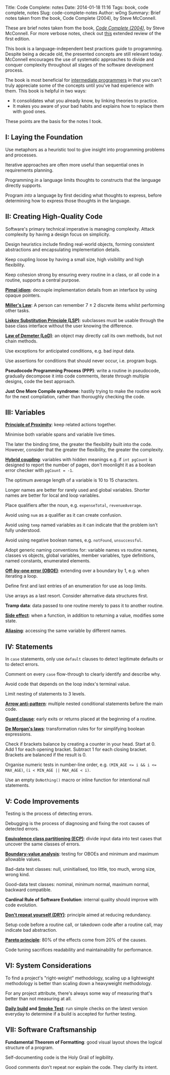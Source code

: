 Title: Code Complete: notes
Date: 2014-01-18 11:16
Tags: book, code complete, notes
Slug: code-complete-notes
Author: w0ng
Summary: Brief notes taken from the book, Code Complete (2004), by Steve McConnell.

These are brief notes taken from the book, <cite>[Code Complete
(2004)][amazon]</cite>, by Steve McConnell. For more verbose notes, check out
[this][review] extended review of the first edition.

This book is a language-independent best practices guide to programming.
Despite being a decade old, the presented concepts are still relevant today.
McConnell encourages the use of systematic approaches to divide and conquer
complexity throughout all stages of the software development process.

The book is most beneficial for [intermediate programmers][intermediate] in
that you can't truly appreciate some of the concepts until you've had
experience with them. This book is helpful in two ways:

-   It consolidates what you already know, by linking theories to practice.
-   It makes you aware of your bad habits and explains how to replace them with
    good ones.

These points are the basis for the notes I took.

[amazon]: http://www.amazon.com/Code-Complete-Practical-Handbook-Construction/dp/0735619670
[review]: http://codecourse.sourceforge.net/materials/Code-Complete-A-Detailed-Book-Review.html
[intermediate]: http://programmers.stackexchange.com/questions/13778/when-one-should-read-code-complete

## I: Laying the Foundation

Use metaphors as a heuristic tool to give insight into programming problems and
processes.

Iterative approaches are often more useful than sequential ones in requirements
planning.

Programming _in_ a language limits thoughts to constructs that the language
directly supports.

Program _into_ a language by first deciding what thoughts to express, before
determining how to express those thoughts in the language.

## II: Creating High-Quality Code

Software's primary technical imperative is managing complexity. Attack
complexity by having a design focus on simplicity.

Design heuristics include finding real-world objects, forming consistent
abstractions and encapsulating implementation details.

Keep coupling loose by having a small size, high visibility and high
flexibility.

Keep cohesion strong by ensuring every routine in a class, or all code in a
routine, supports a central purpose.

__[Pimpl idiom][pimpl]__: decouple implementation details from an interface by
using opaque pointers.

__[Miller's Law][millers]__: A person can remember 7 ± 2 discrete items whilst
performing other tasks.

__[Liskov Substitution Principle (LSP)][lsp]__: subclasses must be usable
through the base class interface without the user knowing the difference.

__[Law of Demeter (LoD)][lod]__: an object may directly call its own methods,
but not chain methods.

Use exceptions for anticipated conditions, e.g. bad input data.

Use assertions for conditions that should never occur, i.e. program bugs.

__Pseudocode Programming Process (PPP)__: write a routine in pseudocode,
gradually decompose it into code comments, iterate through multiple
designs, code the best approach.

__Just One More Compile syndrome__: hastily trying to make the routine work for
the next compilation, rather than thoroughly checking the code.

[pimpl]: http://en.wikipedia.org/wiki/Opaque_pointer
[lsp]: http://en.wikipedia.org/wiki/Liskov_substitution_principle
[lod]: http://en.wikipedia.org/wiki/Law_of_Demeter
[millers]: http://en.wikipedia.org/wiki/The_Magical_Number_Seven,_Plus_or_Minus_Two

## III: Variables

__[Principle of Proximity][proximity]__: keep related actions together.

Minimise both variable spans and variable live times.

The later the binding time, the greater the flexibility built into the code.
However, consider that the greater the flexibility, the greater the complexity.

__[Hybrid coupling][hybrid]__: variables with hidden meanings e.g. if `int
pgCount` is designed to report the number of pages, don't moonlight it
as a boolean error checker with `pgCount = -1`.

The optimum average length of a variable is 10 to 15 characters.

Longer names are better for rarely used and global variables. Shorter names are
better for local and loop variables.

Place qualifiers after the noun, e.g. `expenseTotal`, `revenueAverage`.

Avoid using `num` as a qualifier as it can create confusion.

Avoid using `temp` named variables as it can indicate that the problem
isn't fully understood.

Avoid using negative boolean names, e.g. `notFound`, `unsuccessful`.

Adopt generic naming conventions for: variable names vs routine names, classes
vs objects, global variables, member variables, type definitions, named
constants, enumerated elements.

__[Off-by-one error (OBOE)][oboe]__: extending over a boundary by 1, e.g. when
iterating a loop.

Define first and last entries of an enumeration for use as loop limits.

Use arrays as a last resort. Consider alternative data structures first.

__Tramp data__: data passed to one routine merely to pass it to another
routine.

__[Side effect][side-effect]__: when a function, in addition to returning a
value, modifies some state.

__[Aliasing][aliasing]__: accessing the same variable by different names.

[proximity]: http://en.wikipedia.org/wiki/Principles_of_grouping#Proximity
[hybrid]: http://en.wikipedia.org/wiki/Hybrid_coupling
[oboe]: http://en.wikipedia.org/wiki/Off-by-one_error
[side-effect]: http://en.wikipedia.org/wiki/Side_effect_%28computer_science%29
[aliasing]: http://en.wikipedia.org/wiki/Aliasing_(computing)

## IV: Statements

In `case` statements, only use `default` clauses to detect legitimate defaults
or to detect errors.

Comment on every `case` flow-through to clearly identify and describe why.

Avoid code that depends on the loop index's terminal value.

Limit nesting of statements to 3 levels.

__[Arrow anti-pattern][arrow]__: multiple nested conditional statements before
the main code.

__[Guard clause][guard]__: early exits or returns placed at the beginning of a
routine.

__[De Morgan's laws][demorgan]__: transformation rules for for simplifying
boolean expressions.

Check if brackets balance by creating a counter in your head. Start at 0. Add 1
for each opening bracket. Subtract 1 for each closing bracket.  Brackets are
balanced if the result is 0.

Organise numeric tests in number-line order, e.g.  `(MIN_AGE <= i && i <=
MAX_AGE)`, `(i < MIN_AGE || MAX_AGE < i)`.

Use an empty `DoNothing()` macro or inline function for intentional null
statements.

[guard]: http://c2.com/cgi/wiki?GuardClause
[arrow]: http://c2.com/cgi/wiki?ArrowAntiPattern
[demorgan]: http://en.wikipedia.org/wiki/De_Morgan%27s_laws

## V: Code Improvements

Testing is the process of detecting errors.

Debugging is the process of diagnosing and fixing the root causes of detected
errors.

__[Equivalence class partitioning (ECP)][ecp]__: divide input data into test
cases that uncover the same classes of errors.

__[Boundary-value analysis][bva]__: testing for OBOEs and minimum and maximum
allowable values.

Bad-data test classes: null, uninitialised, too little, too much, wrong size,
wrong kind.

Good-data test classes: nominal, minimum normal, maximum normal, backward
compatible.

__Cardinal Rule of Software Evolution__: internal quality should improve with
code evolution.

__[Don't repeat yourself (DRY)][dry]__: principle aimed at reducing redundancy.

Setup code before a routine call, or takedown code after a routine call, may
indicate bad abstraction.

__[Pareto principle][pareto]__: 80% of the effects come from 20% of the causes.

Code tuning sacrifices readability and maintainability for performance.

[ecp]: http://en.wikipedia.org/wiki/Equivalence_partitioning
[bva]: http://en.wikipedia.org/wiki/Boundary-value_analysis
[dry]: http://en.wikipedia.org/wiki/Don%27t_repeat_yourself
[pareto]: http://en.wikipedia.org/wiki/Pareto_principle

## VI: System Considerations

To find a project's "right-weight" methodology, scaling up a lightweight
methodology is better than scaling down a heavyweight methodology.

For any project attribute, there's always some way of measuring that's better
than not measuring at all.

__[Daily build][daily] and [Smoke Test][smoke]__: run simple checks on the
latest version everyday to determine if a build is accepted for further
testing.

[daily]: http://en.wikipedia.org/wiki/Daily_build
[smoke]:    http://en.wikipedia.org/wiki/Smoke_test#Software_development

## VII: Software Craftsmanship

__Fundamental Theorem of Formatting__: good visual layout shows the logical
structure of a program.

Self-documenting code is the Holy Grail of legibility.

Good comments don't repeat nor explain the code. They clarify its intent.
